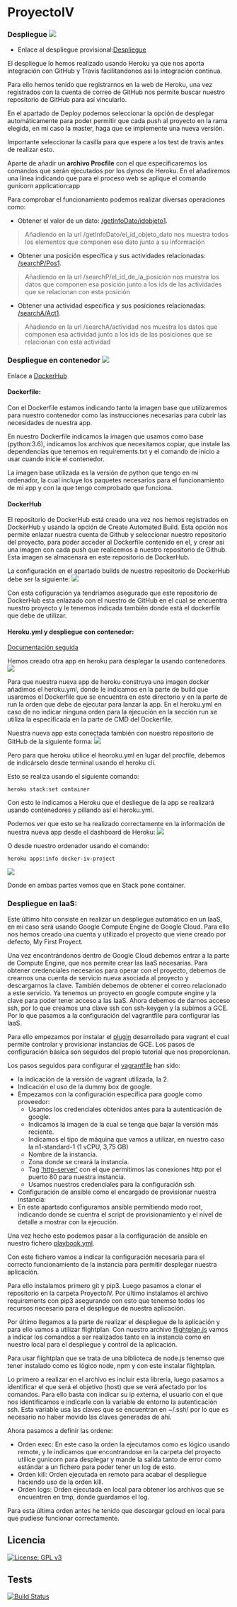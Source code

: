 # ProyectoIV

### Despliegue [![](https://www.herokucdn.com/deploy/button.svg)](https://mysterious-bastion-92654.herokuapp.com/)

*  Enlace al despliegue provisional:[Despliegue](https://mysterious-bastion-92654.herokuapp.com/)

El despliegue lo hemos realizado usando Heroku ya que nos aporta integración con GitHub y Travis facilitandonos así la integración continua.

Para ello hemos tenido que registrarnos en la web de Heroku, una vez registrados con la cuenta de correo de GitHub nos permite buscar nuestro repositorio de GitHub para así vincularlo.

En el apartado de Deploy podemos seleccionar la opción de desplegar automáticamente para poder permitir que cada push al proyecto en la rama elegida, en mi caso la master, haga que se implemente una nueva versión.

Importante seleccionar la casilla para que espere a los test de travis antes de realizar esto.

Aparte de añadir un **archivo Procfile** con el que especificaremos los comandos que serán ejecutados por los dynos de Heroku.
En el añadiremos una linea indicando que para el proceso web se aplique el comando gunicorn application:app

Para comprobar el funcionamiento podemos realizar diversas operaciones como:
- Obtener el valor de un dato: [/getInfoDato/idobjeto1](https://mysterious-bastion-92654.herokuapp.com/getInfoDato/idobjeto1).
> Añadiendo en la url /getInfoDato/el_id_objeto_dato nos muestra todos los elementos que componen ese dato junto a su información

- Obtener una posición específica y sus actividades relacionadas: [/searchP/Pos1](https://mysterious-bastion-92654.herokuapp.com/searchP/Pos1).
> Añadiendo en la url /searchP/el_id_de_la_posición nos muestra los datos que componen esa posición junto a los ids de las actividades que se relacionan con esta posición

- Obtener una actividad específica y sus posiciones relacionadas: [/searchA/Act1](https://mysterious-bastion-92654.herokuapp.com/searchA/Act1).
> Añadiendo en la url /searchA/actividad nos muestra los datos que componen esa actividad junto a los ids de las posiciones que se relacionan con esta actividad



### Despliegue en contenedor [![](https://www.herokucdn.com/deploy/button.svg)](https://docker-iv-project.herokuapp.com)

Enlace a [DockerHub](https://hub.docker.com/r/ajimenez95/projectiv)

#### Dockerfile:
Con el Dockerfile estamos indicando tanto la imagen base que utilizaremos para nuestro contenedor como las instrucciones necesarias para cubrir las necesidades de nuestra app.

En nuestro Dockerfile indicamos la imagen que usamos como base (python:3.6), indicamos los archivos que necesitamos copiar, que instale las dependencias que tenemos en requirements.txt y el comando de inicio a usar cuando inicie el contenedor.

La imagen base utilizada es la versión de python que tengo en mi ordenador, la cual incluye los paquetes necesarios para el funcionamiento de mi app y con la que tengo comprobado que funciona.


#### DockerHub
El repositorio de DockerHub está creado una vez nos hemos registrados en DockerHub y usando la opción de Create Automated Build.
Esta opción nos permite enlazar nuestra cuenta de Github y seleccionar nuestro repositorio del proyecto, para poder acceder al Dockerfile contenido en el, y crear así una imagen con cada push que realicemos a nuestro repositorio de Github.
Esta imagen se almacenará en este repositorio de DockerHub.


La configuración en el apartado builds de nuestro repositorio de DockerHub debe ser la siguiente:
<img src="configuracionDockerHub.png" />

Con esta cofiguración ya tendríamos asegurado que este repositorio de DockerHub esta enlazado con el nuestro de GitHub en el cual se encuentra nuestro proyecto y le tenemos indicada también donde está el dockerfile que debe de utilizar.


#### Heroku.yml y despliegue con contenedor:
[Documentación seguida](https://devcenter.heroku.com/articles/build-docker-images-heroku-yml)

Hemos creado otra app en heroku para desplegar la usando contenedores.
<img src="aps.png"/>

Para que nuestra nueva app de heroku construya una imagen docker añadimos el heroku.yml, donde le indicamos en la parte de build que usaremos el Dockerfile que se encuentra en este directorio y en la parte de run la orden que debe de ejecutar para lanzar la app.
En el heroku.yml en caso de no indicar ninguna orden para la ejecución en la sección run se utiliza la especificada en la parte de CMD del Dockerfile.

Nuestra nueva app esta conectada también con nuestro repositorio de GitHub de la siguiente forma:
<img src="appsconf.png"/>

Pero para que heroku utilice el heoroku.yml en lugar del procfile, debemos de indicárselo desde terminal usando el heroku cli.

Esto se realiza usando el siguiente comando:
~~~
heroku stack:set container
~~~
Con esto le indicamos a Heroku que el desliegue de la app  se realizará usando contenedores y pillando así el heroku.yml.

Podemos ver que esto se ha realizado correctamente en la información de nuestra nueva app desde el dashboard de Heroku:
<img src="herokuStack.png"/>

O desde nuestro ordenador usando el comando:
~~~
heroku apps:info docker-iv-project
~~~
<img src="apsterminal.png"/>

Donde en ambas partes vemos que en Stack pone container.

### Despliegue en IaaS:
Este último hito consiste en realizar un despliegue automático en un IaaS, en mi caso será usando Google Compute Engine de Google Cloud.
Para ello nos hemos creado una cuenta y utilizado el proyecto que viene creado por defecto, My First Proyect.

Una vez encontrándonos dentro de Google Cloud debemos entrar a la parte de Compute Engine, que nos permite crear las IaaS necesarias.
Para obtener credenciales necesarios para operar con el proyecto, debemos de crearnos una cuenta de servicio nueva asociada al proyecto y descargarnos la clave.
También debemos de obtener el correo relacionado a este servicio.
Ya tenemos un proyecto en google compute engine y la clave para poder tener acceso a las IaaS.
Ahora debemos de darnos acceso ssh, por lo que creamos una clave ssh con ssh-keygen y la subimos a GCE.
Por lo que pasamos a la configuración del vagrantfile para configurar las IaaS.

Para ello empezamos por instalar el [plugin](https://github.com/mitchellh/vagrant-google) desarrollado para vagrant el cual permite controlar y provisionar instancias de GCE. Los pasos de configuración básica son seguidos del propio tutorial que nos proporcionan.

Los pasos seguidos para configurar el [vagrantfile](https://github.com/antonioJ95/ProyectoIV/blob/master/Vagrantfile) han sido:
 - la indicación de la versión de vagrant utilizada, la 2.
 - Indicación el uso de la dummy box de google.
 - Empezamos con la configuración específica para google como proveedor:
   - Usamos los credenciales obtenidos antes para la autenticación de google.
   - Indicamos la imagen de la cual se tenga que bajar la versión más reciente.
   - Indicamos el tipo de máquina que vamos a utilizar, en nuestro caso la n1-standard-1 (1 vCPU, 3,75 GB)
   - Nombre de la instancia.
   - Zona donde se creará la instancia.
   - Tag ['http-server'](https://cloud.google.com/vpc/docs/add-remove-network-tags) con el que permitimos las conexiones http por el puerto 80 para nuestra instancia.
   - Usamos nuestros credenciales para la configuración ssh.
 - Configuración de ansible como el encargado de provisionar nuestra instancia:
 - En este apartado configuramos ansible permitiendo modo root, indicando donde se cuentra el script de provisionamiento y el nivel de detalle a mostrar con la ejecución.

Una vez hecho esto podemos pasar a la configuración de ansible en nuestro fichero [playbook.yml](https://github.com/antonioJ95/ProyectoIV/blob/master/provision/playbook.yml).

Con este fichero vamos a indicar la configuración necesaria para el correcto funcionamiento de la instancia para permitir desplegar nuestra aplicación.

Para ello instalamos primero git y pip3.
Luego pasamos a clonar el repositorio en la carpeta ProyectoIV.
Por último instalamos el archivo requirements con pip3 asegurando con esto que tenemso todos los recursos necesario para el despliegue de nuestra aplicación.

Por último llegamos a la parte de realizar el despliegue de la aplicación y para ello vamos a utilizar flightplan.
Con nuestro archivo [flightplan.js](https://github.com/antonioJ95/ProyectoIV/blob/master/despliegue/flightplan.js) vamos a indicar los comandos a ser realizados tanto en la instancia como en nuestro local para el despliegue y control de la aplicación.

Para usar flightplan que se trata de una biblioteca de node.js tenemso que tener instalado como es lógico node, npm y con este instalar flightplan.

Lo primero a realizar en el archivo es incluir esta librería, luego pasamos a identificar el que será el objetivo (host) que se verá afectado por los comandos.
Para ello basta con indicar su ip externa, el usuario con el que nos identificamos e indicarle con la variable de entorno la autenticación ssh. Esta variable usa las claves que se encuentran en ~/.ssh/ por lo que es necesario no haber movido las claves generadas de ahí.

Ahora pasamos a definir las ordene:
 - Orden exec: En este caso la orden la ejecutamos como es lógico usando remote, y le indicamos que encontrandose en la carpeta del proyecto utilice gunicorn para desplegar y mande la salida tanto de error como estándar a un fichero para poder tener un log de esto.
 - Orden kill: Orden ejecutada en remoto para acabar el despliegue haciendo uso de la orden kill.
 - Orden logs: Orden ejecutada en local para obtener los archivos que se encuentren en tmp, donde guardamos el log.

 Para esta última orden antes he tenido que descargar gcloud en local para que pudiese funcionar correctamente.


## Licencia
[![License: GPL v3](https://img.shields.io/badge/License-GPL%20v3-blue.svg)](https://github.com/antonioJ95/ProyectoIV/blob/master/LICENSE)
## Tests
[![Build Status](https://travis-ci.org/antonioJ95/ProyectoIV.svg?branch=master)](https://travis-ci.org/antonioJ95/ProyectoIV)